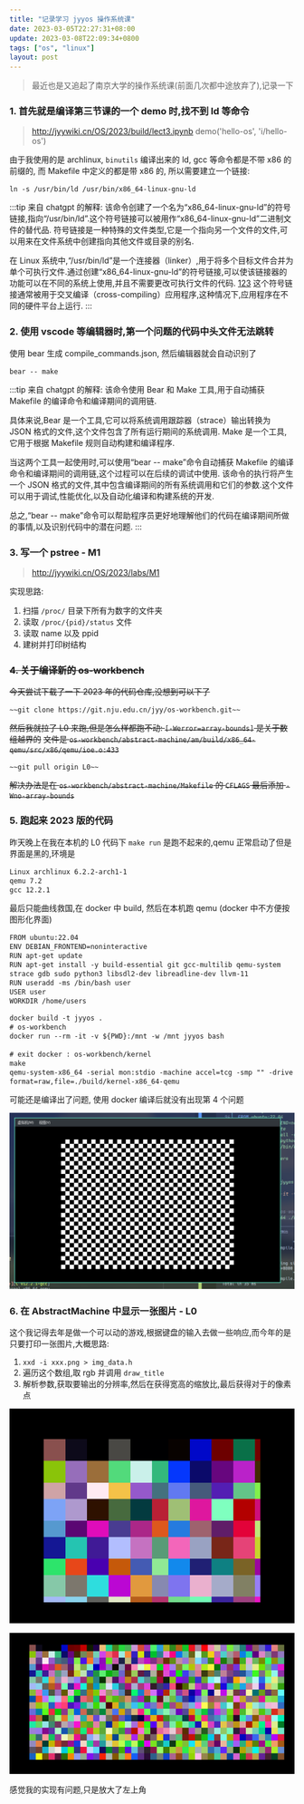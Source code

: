 ```yaml
---
title: "记录学习 jyyos 操作系统课"
date: 2023-03-05T22:27:31+08:00
update: 2023-03-08T22:09:34+0800
tags: ["os", "linux"]
layout: post
---
```


> 最近也是又追起了南京大学的操作系统课(前面几次都中途放弃了),记录一下

### 1. 首先就是编译第三节课的一个 demo 时,找不到 ld 等命令

> <http://jyywiki.cn/OS/2023/build/lect3.ipynb> demo('hello-os', 'i/hello-os')

由于我使用的是 archlinux, `binutils` 编译出来的 ld, gcc 等命令都是不带 x86 的前缀的,
而 Makefile 中定义的都是带 x86 的, 所以需要建立一个链接:

```shell
ln -s /usr/bin/ld /usr/bin/x86_64-linux-gnu-ld
```

:::tip 来自 chatgpt 的解释:
该命令创建了一个名为“x86_64-linux-gnu-ld”的符号链接,指向“/usr/bin/ld”.这个符号链接可以被用作“x86_64-linux-gnu-ld”二进制文件的替代品.
符号链接是一种特殊的文件类型,它是一个指向另一个文件的文件,可以用来在文件系统中创建指向其他文件或目录的别名.

在 Linux 系统中,“/usr/bin/ld”是一个连接器（linker）,用于将多个目标文件合并为单个可执行文件.通过创建“x86_64-linux-gnu-ld”的符号链接,可以使该链接器的功能可以在不同的系统上使用,并且不需要更改可执行文件的代码. [123](http://jyywiki.cn/OS/2023/build/lect3.ipynb)
这个符号链接通常被用于交叉编译（cross-compiling）应用程序,这种情况下,应用程序在不同的硬件平台上运行.
:::

### 2. 使用 vscode 等编辑器时,第一个问题的代码中头文件无法跳转

使用 bear 生成 compile_commands.json, 然后编辑器就会自动识别了

```shell
bear -- make
```

:::tip 来自 chatgpt 的解释:
该命令使用 Bear 和 Make 工具,用于自动捕获 Makefile 的编译命令和编译期间的调用链.

具体来说,Bear 是一个工具,它可以将系统调用跟踪器（strace）输出转换为 JSON 格式的文件,这个文件包含了所有运行期间的系统调用.
Make 是一个工具,它用于根据 Makefile 规则自动构建和编译程序.

当这两个工具一起使用时,可以使用“bear -- make”命令自动捕获 Makefile 的编译命令和编译期间的调用链,这个过程可以在后续的调试中使用.
该命令的执行将产生一个 JSON 格式的文件,其中包含编译期间的所有系统调用和它们的参数.这个文件可以用于调试,性能优化,以及自动化编译和构建系统的开发.

总之,“bear -- make”命令可以帮助程序员更好地理解他们的代码在编译期间所做的事情,以及识别代码中的潜在问题.
:::

### 3. 写一个 pstree - M1

> <http://jyywiki.cn/OS/2023/labs/M1>

实现思路:

1. 扫描 `/proc/` 目录下所有为数字的文件夹
2. 读取 `/proc/{pid}/status` 文件
3. 读取 name 以及 ppid
4. 建树并打印树结构

### ~~4. 关于编译新的 os-workbench~~

~~今天尝试下载了一下 2023 年的代码仓库,没想到可以下了~~

```shell
~~git clone https://git.nju.edu.cn/jyy/os-workbench.git~~
```

~~然后我就拉了 L0 来跑,但是怎么样都跑不动: `[-Werror=array-bounds]` 是关于数组越界的~~
~~文件是 `os-workbench/abstract-machine/am/build/x86_64-qemu/src/x86/qemu/ioe.o:433`~~

```shell
~~git pull origin L0~~
```

~~解决办法是在 `os-workbench/abstract-machine/Makefile` 的 `CFLAGS` 最后添加 `-Wno-array-bounds`~~

### 5. 跑起来 2023 版的代码

昨天晚上在我在本机的 L0 代码下 `make run` 是跑不起来的,qemu 正常启动了但是界面是黑的,环境是

```shell
Linux archlinux 6.2.2-arch1-1
qemu 7.2
gcc 12.2.1
```

最后只能曲线救国,在 docker 中 build, 然后在本机跑 qemu (docker 中不方便按图形化界面)

```shell
FROM ubuntu:22.04
ENV DEBIAN_FRONTEND=noninteractive
RUN apt-get update
RUN apt-get install -y build-essential git gcc-multilib qemu-system strace gdb sudo python3 libsdl2-dev libreadline-dev llvm-11
RUN useradd -ms /bin/bash user
USER user
WORKDIR /home/users
```

```shell
docker build -t jyyos .
# os-workbench
docker run --rm -it -v ${PWD}:/mnt -w /mnt jyyos bash

# exit docker : os-workbench/kernel
make
qemu-system-x86_64 -serial mon:stdio -machine accel=tcg -smp "" -drive format=raw,file=./build/kernel-x86_64-qemu
```

可能还是编译出了问题, 使用 docker 编译后就没有出现第 4 个问题

![run kernel](/images/12333.png)

### 6. 在 AbstractMachine 中显示一张图片 - L0

这个我记得去年是做一个可以动的游戏,根据键盘的输入去做一些响应,而今年的是只要打印一张图片,大概思路:

1. `xxd -i xxx.png > img_data.h`
2. 遍历这个数组,取 rgb 并调用 `draw_title`
3. 解析参数,获取要输出的分辨率,然后在获得宽高的缩放比,最后获得对于的像素点

![1800x1200](/images/1001.png)

![320x240](/images/2023-03-16-21-45-20.png)

感觉我的实现有问题,只是放大了左上角
